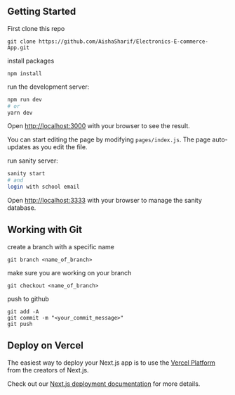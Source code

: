 
## Getting Started
First clone this repo

```
git clone https://github.com/AishaSharif/Electronics-E-commerce-App.git
```

install packages

```
npm install 

```

run the development server:

```bash
npm run dev
# or
yarn dev
```
Open [http://localhost:3000](http://localhost:3000) with your browser to see the result.

You can start editing the page by modifying `pages/index.js`. The page auto-updates as you edit the file.

run sanity server:

```bash
sanity start
# and
login with school email
```

Open [http://localhost:3333](http://localhost:3000) with your browser to manage the sanity database.

## Working with Git

create a branch with a specific name

```
git branch <name_of_branch>
```

make sure you are working on your branch

```
git checkout <name_of_branch>
```

push to github

```
git add -A
git commit -m "<your_commit_message>"
git push
```

## Deploy on Vercel

The easiest way to deploy your Next.js app is to use the [Vercel Platform](https://vercel.com/new?utm_medium=default-template&filter=next.js&utm_source=create-next-app&utm_campaign=create-next-app-readme) from the creators of Next.js.

Check out our [Next.js deployment documentation](https://nextjs.org/docs/deployment) for more details.

